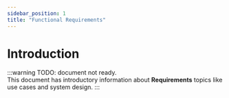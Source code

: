 ```yaml
---
sidebar_position: 1
title: "Functional Requirements"
---
```


# Introduction

:::warning
TODO: document not ready.  
This document has introductory information about **Requirements** topics like use cases and system design.
:::
